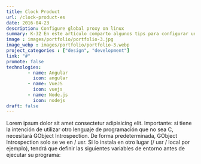 ```yaml
---
title: Clock Product
url: /clock-product-es
date: 2016-04-23
description: Configure global proxy on linux
summary: K-32 En este artículo comparto algunos tips para configurar un proxy global en sistemas operativos GNU/Linux Otra muela mas
image : images/portfolio/portfolio-3.jpg
image_webp : images/portfolio/portfolio-3.webp
project_categories : ["design", "development"]
link: "#"
promote: false
technologies:
        - name: Angular
          icon: angular
        - name: VueJS
          icon: vuejs       
        - name: Node.js
          icon: nodejs
draft: false
---
```


Lorem ipsum dolor sit amet consectetur adipisicing elit. Importante: si tiene la intención de utilizar otro lenguaje de programación que no sea C, necesitará GObject Introspection. De forma predeterminada, GObject Introspection solo se ve en / usr. Si lo instala en otro lugar (/ usr / local por ejemplo), tendrá que definir las siguientes variables de entorno antes de ejecutar su programa:
